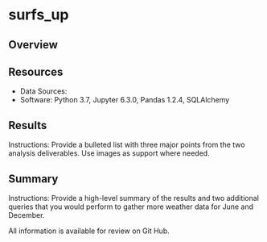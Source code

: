 # surfs_up

## Overview




## Resources

- Data Sources:  
- Software: Python 3.7, Jupyter 6.3.0, Pandas 1.2.4, SQLAlchemy 

## Results

Instructions: Provide a bulleted list with three major points from the two analysis deliverables. Use images as support where needed.






## Summary

Instructions:  Provide a high-level summary of the results and two additional queries that you would perform to gather more weather data for June and December.




All information is available for review on Git Hub.
